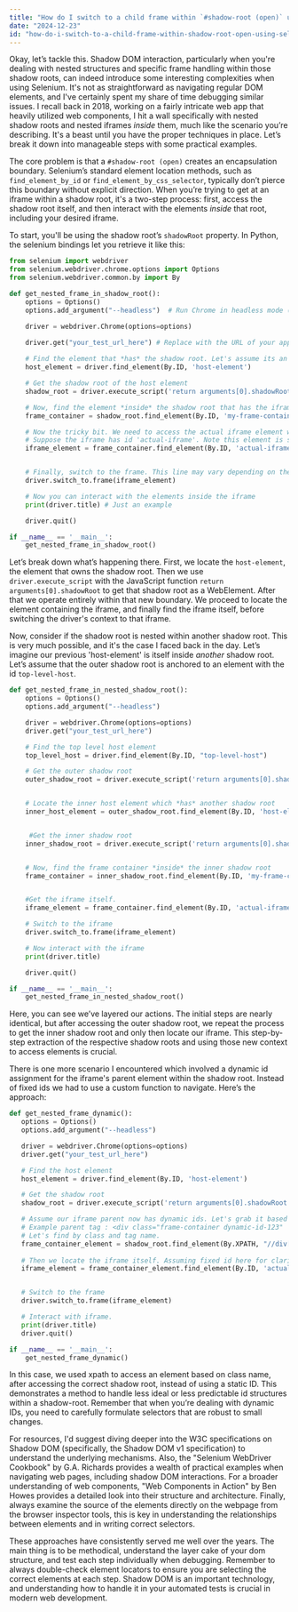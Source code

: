 ```yaml
---
title: "How do I switch to a child frame within `#shadow-root (open)` using Selenium?"
date: "2024-12-23"
id: "how-do-i-switch-to-a-child-frame-within-shadow-root-open-using-selenium"
---
```


Okay, let’s tackle this. Shadow DOM interaction, particularly when you're dealing with nested structures and specific frame handling within those shadow roots, can indeed introduce some interesting complexities when using Selenium. It's not as straightforward as navigating regular DOM elements, and I've certainly spent my share of time debugging similar issues. I recall back in 2018, working on a fairly intricate web app that heavily utilized web components, I hit a wall specifically with nested shadow roots and nested iframes *inside* them, much like the scenario you’re describing. It's a beast until you have the proper techniques in place. Let’s break it down into manageable steps with some practical examples.

The core problem is that a `#shadow-root (open)` creates an encapsulation boundary. Selenium’s standard element location methods, such as `find_element_by_id` or `find_element_by_css_selector`, typically don’t pierce this boundary without explicit direction. When you’re trying to get at an iframe within a shadow root, it's a two-step process: first, access the shadow root itself, and then interact with the elements *inside* that root, including your desired iframe.

To start, you'll be using the shadow root’s `shadowRoot` property. In Python, the selenium bindings let you retrieve it like this:

```python
from selenium import webdriver
from selenium.webdriver.chrome.options import Options
from selenium.webdriver.common.by import By

def get_nested_frame_in_shadow_root():
    options = Options()
    options.add_argument("--headless")  # Run Chrome in headless mode (optional)

    driver = webdriver.Chrome(options=options)

    driver.get("your_test_url_here") # Replace with the URL of your app
    
    # Find the element that *has* the shadow root. Let's assume its an element with id 'host-element'
    host_element = driver.find_element(By.ID, 'host-element')

    # Get the shadow root of the host element
    shadow_root = driver.execute_script('return arguments[0].shadowRoot', host_element)

    # Now, find the element *inside* the shadow root that has the iframe. Suppose its an element with id 'my-frame-container'
    frame_container = shadow_root.find_element(By.ID, 'my-frame-container')

    # Now the tricky bit. We need to access the actual iframe element within that container
    # Suppose the iframe has id 'actual-iframe'. Note this element is still *inside* the shadow root.
    iframe_element = frame_container.find_element(By.ID, 'actual-iframe')


    # Finally, switch to the frame. This line may vary depending on the structure. For an iframe element:
    driver.switch_to.frame(iframe_element)

    # Now you can interact with the elements inside the iframe
    print(driver.title) # Just an example

    driver.quit()

if __name__ == '__main__':
    get_nested_frame_in_shadow_root()
```

Let’s break down what’s happening there. First, we locate the `host-element`, the element that owns the shadow root. Then we use `driver.execute_script` with the JavaScript function `return arguments[0].shadowRoot` to get that shadow root as a WebElement. After that we operate entirely within that new boundary. We proceed to locate the element containing the iframe, and finally find the iframe itself, before switching the driver's context to that iframe.

Now, consider if the shadow root is nested within another shadow root. This is very much possible, and it's the case I faced back in the day. Let’s imagine our previous 'host-element' is itself inside *another* shadow root. Let’s assume that the outer shadow root is anchored to an element with the id `top-level-host`.

```python
def get_nested_frame_in_nested_shadow_root():
    options = Options()
    options.add_argument("--headless")

    driver = webdriver.Chrome(options=options)
    driver.get("your_test_url_here")

    # Find the top level host element
    top_level_host = driver.find_element(By.ID, "top-level-host")

    # Get the outer shadow root
    outer_shadow_root = driver.execute_script('return arguments[0].shadowRoot', top_level_host)


    # Locate the inner host element which *has* another shadow root
    inner_host_element = outer_shadow_root.find_element(By.ID, 'host-element')


     #Get the inner shadow root
    inner_shadow_root = driver.execute_script('return arguments[0].shadowRoot', inner_host_element)


    # Now, find the frame container *inside* the inner shadow root
    frame_container = inner_shadow_root.find_element(By.ID, 'my-frame-container')


    #Get the iframe itself.
    iframe_element = frame_container.find_element(By.ID, 'actual-iframe')

    # Switch to the iframe
    driver.switch_to.frame(iframe_element)

    # Now interact with the iframe
    print(driver.title)

    driver.quit()

if __name__ == '__main__':
    get_nested_frame_in_nested_shadow_root()
```

Here, you can see we’ve layered our actions. The initial steps are nearly identical, but after accessing the outer shadow root, we repeat the process to get the inner shadow root and only then locate our iframe. This step-by-step extraction of the respective shadow roots and using those new context to access elements is crucial.

There is one more scenario I encountered which involved a dynamic id assignment for the iframe's parent element within the shadow root. Instead of fixed ids we had to use a custom function to navigate. Here’s the approach:

```python
def get_nested_frame_dynamic():
   options = Options()
   options.add_argument("--headless")

   driver = webdriver.Chrome(options=options)
   driver.get("your_test_url_here")

   # Find the host element
   host_element = driver.find_element(By.ID, 'host-element')

   # Get the shadow root
   shadow_root = driver.execute_script('return arguments[0].shadowRoot', host_element)

   # Assume our iframe parent now has dynamic ids. Let's grab it based on a partial class name and a tag name.
   # Example parent tag : <div class="frame-container dynamic-id-123"
   # Let's find by class and tag name.
   frame_container_element = shadow_root.find_element(By.XPATH, "//div[contains(@class, 'frame-container')]")
   
   # Then we locate the iframe itself. Assuming fixed id here for clarity.
   iframe_element = frame_container_element.find_element(By.ID, 'actual-iframe')


   # Switch to the frame
   driver.switch_to.frame(iframe_element)

   # Interact with iframe.
   print(driver.title)
   driver.quit()

if __name__ == '__main__':
    get_nested_frame_dynamic()
```
In this case, we used xpath to access an element based on class name, after accessing the correct shadow root, instead of using a static ID. This demonstrates a method to handle less ideal or less predictable id structures within a shadow-root. Remember that when you’re dealing with dynamic IDs, you need to carefully formulate selectors that are robust to small changes.

For resources, I'd suggest diving deeper into the W3C specifications on Shadow DOM (specifically, the Shadow DOM v1 specification) to understand the underlying mechanisms. Also, the "Selenium WebDriver Cookbook" by G.A. Richards provides a wealth of practical examples when navigating web pages, including shadow DOM interactions. For a broader understanding of web components, "Web Components in Action" by Ben Howes provides a detailed look into their structure and architecture. Finally, always examine the source of the elements directly on the webpage from the browser inspector tools, this is key in understanding the relationships between elements and in writing correct selectors.

These approaches have consistently served me well over the years. The main thing is to be methodical, understand the layer cake of your dom structure, and test each step individually when debugging. Remember to always double-check element locators to ensure you are selecting the correct elements at each step. Shadow DOM is an important technology, and understanding how to handle it in your automated tests is crucial in modern web development.
